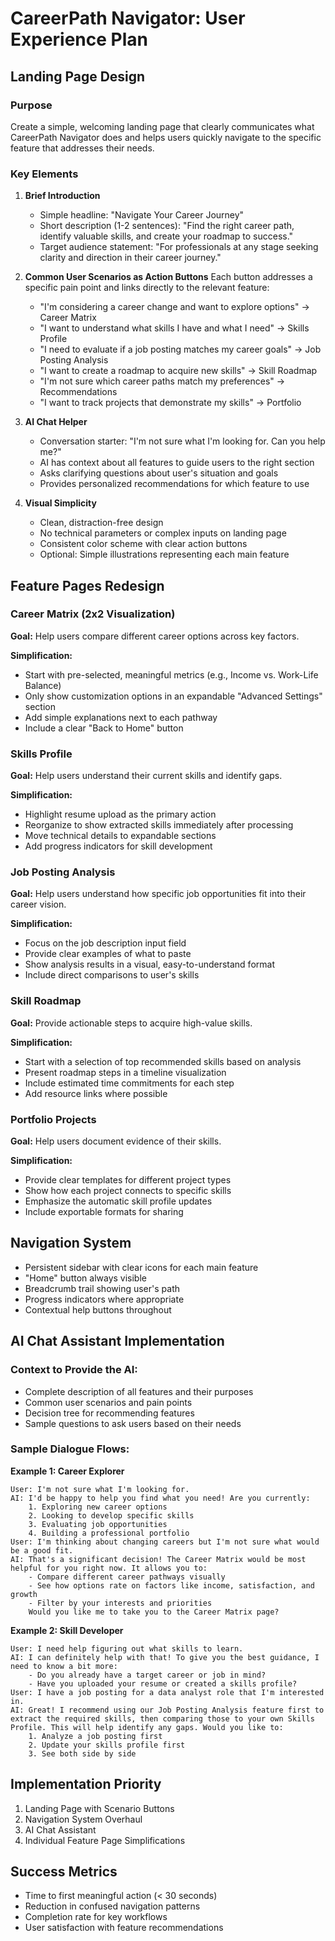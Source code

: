 # CareerPath Navigator: User Experience Plan

## Landing Page Design

### Purpose
Create a simple, welcoming landing page that clearly communicates what CareerPath Navigator does and helps users quickly navigate to the specific feature that addresses their needs.

### Key Elements

1. **Brief Introduction**
   - Simple headline: "Navigate Your Career Journey"
   - Short description (1-2 sentences): "Find the right career path, identify valuable skills, and create your roadmap to success."
   - Target audience statement: "For professionals at any stage seeking clarity and direction in their career journey."

2. **Common User Scenarios as Action Buttons**
   Each button addresses a specific pain point and links directly to the relevant feature:

   - "I'm considering a career change and want to explore options" → Career Matrix
   - "I want to understand what skills I have and what I need" → Skills Profile
   - "I need to evaluate if a job posting matches my career goals" → Job Posting Analysis
   - "I want to create a roadmap to acquire new skills" → Skill Roadmap
   - "I'm not sure which career paths match my preferences" → Recommendations
   - "I want to track projects that demonstrate my skills" → Portfolio

3. **AI Chat Helper**
   - Conversation starter: "I'm not sure what I'm looking for. Can you help me?"
   - AI has context about all features to guide users to the right section
   - Asks clarifying questions about user's situation and goals
   - Provides personalized recommendations for which feature to use

4. **Visual Simplicity**
   - Clean, distraction-free design
   - No technical parameters or complex inputs on landing page
   - Consistent color scheme with clear action buttons
   - Optional: Simple illustrations representing each main feature

## Feature Pages Redesign

### Career Matrix (2x2 Visualization)

**Goal:** Help users compare different career options across key factors.

**Simplification:**
- Start with pre-selected, meaningful metrics (e.g., Income vs. Work-Life Balance)
- Only show customization options in an expandable "Advanced Settings" section
- Add simple explanations next to each pathway
- Include a clear "Back to Home" button

### Skills Profile

**Goal:** Help users understand their current skills and identify gaps.

**Simplification:**
- Highlight resume upload as the primary action
- Reorganize to show extracted skills immediately after processing
- Move technical details to expandable sections
- Add progress indicators for skill development

### Job Posting Analysis

**Goal:** Help users understand how specific job opportunities fit into their career vision.

**Simplification:**
- Focus on the job description input field
- Provide clear examples of what to paste
- Show analysis results in a visual, easy-to-understand format
- Include direct comparisons to user's skills

### Skill Roadmap

**Goal:** Provide actionable steps to acquire high-value skills.

**Simplification:**
- Start with a selection of top recommended skills based on analysis
- Present roadmap steps in a timeline visualization
- Include estimated time commitments for each step
- Add resource links where possible

### Portfolio Projects

**Goal:** Help users document evidence of their skills.

**Simplification:**
- Provide clear templates for different project types
- Show how each project connects to specific skills
- Emphasize the automatic skill profile updates
- Include exportable formats for sharing

## Navigation System

- Persistent sidebar with clear icons for each main feature
- "Home" button always visible
- Breadcrumb trail showing user's path
- Progress indicators where appropriate
- Contextual help buttons throughout

## AI Chat Assistant Implementation

### Context to Provide the AI:
- Complete description of all features and their purposes
- Common user scenarios and pain points
- Decision tree for recommending features
- Sample questions to ask users based on their needs

### Sample Dialogue Flows:

**Example 1: Career Explorer**
```
User: I'm not sure what I'm looking for.
AI: I'd be happy to help you find what you need! Are you currently:
    1. Exploring new career options
    2. Looking to develop specific skills
    3. Evaluating job opportunities
    4. Building a professional portfolio
User: I'm thinking about changing careers but I'm not sure what would be a good fit.
AI: That's a significant decision! The Career Matrix would be most helpful for you right now. It allows you to:
    - Compare different career pathways visually
    - See how options rate on factors like income, satisfaction, and growth
    - Filter by your interests and priorities
    Would you like me to take you to the Career Matrix page?
```

**Example 2: Skill Developer**
```
User: I need help figuring out what skills to learn.
AI: I can definitely help with that! To give you the best guidance, I need to know a bit more:
    - Do you already have a target career or job in mind?
    - Have you uploaded your resume or created a skills profile?
User: I have a job posting for a data analyst role that I'm interested in.
AI: Great! I recommend using our Job Posting Analysis feature first to extract the required skills, then comparing those to your own Skills Profile. This will help identify any gaps. Would you like to:
    1. Analyze a job posting first
    2. Update your skills profile first
    3. See both side by side
```

## Implementation Priority

1. Landing Page with Scenario Buttons
2. Navigation System Overhaul
3. AI Chat Assistant
4. Individual Feature Page Simplifications

## Success Metrics

- Time to first meaningful action (< 30 seconds)
- Reduction in confused navigation patterns
- Completion rate for key workflows
- User satisfaction with feature recommendations